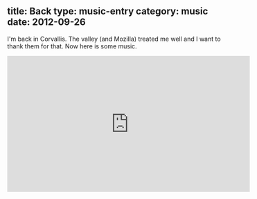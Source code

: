 title: Back
type: music-entry
category: music
date: 2012-09-26
---

I'm back in Corvallis. The valley (and Mozilla) treated me well and I want to thank them for that. Now here is some music.

<iframe width="560" height="315" src="http://www.youtube.com/embed/xTRwA0RiweE" frameborder="0" allowfullscreen></iframe>
